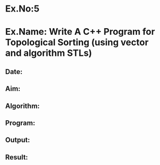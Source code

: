 # Ex.No:5

# Ex.Name: Write A C++ Program for Topological Sorting (using vector and algorithm STLs)

## Date:
## Aim:


## Algorithm:





## Program:



## Output:



 ## Result:


